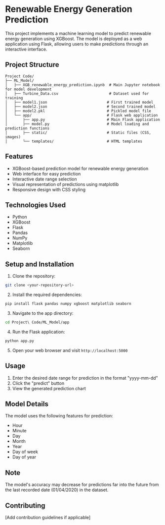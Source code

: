 # Renewable Energy Generation Prediction

This project implements a machine learning model to predict renewable energy generation using XGBoost. The model is deployed as a web application using Flask, allowing users to make predictions through an interactive interface.

## Project Structure

```
Project Code/
├── ML_Model/
│   ├── XGB_renewable_energy_prediction.ipynb  # Main Jupyter notebook for model development
│   ├── Turbine_Data.csv                       # Dataset used for training
│   ├── model1.json                           # First trained model
│   ├── model2.json                           # Second trained model
│   ├── model2.pkl                            # Pickled model file
│   └── app/                                  # Flask web application
│       ├── app.py                            # Main Flask application
│       ├── model.py                          # Model loading and prediction functions
│       ├── static/                           # Static files (CSS, images)
│       └── templates/                        # HTML templates
```

## Features

- XGBoost-based prediction model for renewable energy generation
- Web interface for easy prediction
- Interactive date range selection
- Visual representation of predictions using matplotlib
- Responsive design with CSS styling

## Technologies Used

- Python
- XGBoost
- Flask
- Pandas
- NumPy
- Matplotlib
- Seaborn

## Setup and Installation

1. Clone the repository:

```bash
git clone <your-repository-url>
```

2. Install the required dependencies:

```bash
pip install flask pandas numpy xgboost matplotlib seaborn
```

3. Navigate to the app directory:

```bash
cd Project\ Code/ML_Model/app
```

4. Run the Flask application:

```bash
python app.py
```

5. Open your web browser and visit `http://localhost:5000`

## Usage

1. Enter the desired date range for prediction in the format "yyyy-mm-dd"
2. Click the "predict" button
3. View the generated prediction chart

## Model Details

The model uses the following features for prediction:

- Hour
- Minute
- Day
- Month
- Year
- Day of week
- Day of year

## Note

The model's accuracy may decrease for predictions far into the future from the last recorded date (01/04/2020) in the dataset.

## Contributing

[Add contribution guidelines if applicable]
